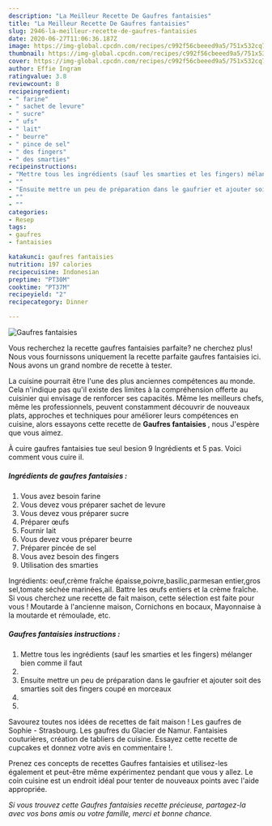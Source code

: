 ```yaml
---
description: "La Meilleur Recette De Gaufres fantaisies"
title: "La Meilleur Recette De Gaufres fantaisies"
slug: 2946-la-meilleur-recette-de-gaufres-fantaisies
date: 2020-06-27T11:06:36.187Z
image: https://img-global.cpcdn.com/recipes/c992f56cbeeed9a5/751x532cq70/gaufres-fantaisies-photo-principale-de-la-recette.jpg
thumbnail: https://img-global.cpcdn.com/recipes/c992f56cbeeed9a5/751x532cq70/gaufres-fantaisies-photo-principale-de-la-recette.jpg
cover: https://img-global.cpcdn.com/recipes/c992f56cbeeed9a5/751x532cq70/gaufres-fantaisies-photo-principale-de-la-recette.jpg
author: Effie Ingram
ratingvalue: 3.8
reviewcount: 8
recipeingredient:
- " farine"
- " sachet de levure"
- " sucre"
- " ufs"
- " lait"
- " beurre"
- " pince de sel"
- " des fingers"
- " des smarties"
recipeinstructions:
- "Mettre tous les ingrédients (sauf les smarties et les fingers) mélanger bien comme il faut"
- ""
- "Ensuite mettre un peu de préparation dans le gaufrier et ajouter soit des smarties soit des fingers coupé en morceaux"
- ""
- ""
categories:
- Resep
tags:
- gaufres
- fantaisies

katakunci: gaufres fantaisies 
nutrition: 197 calories
recipecuisine: Indonesian
preptime: "PT30M"
cooktime: "PT37M"
recipeyield: "2"
recipecategory: Dinner

---
```



![Gaufres fantaisies](https://img-global.cpcdn.com/recipes/c992f56cbeeed9a5/751x532cq70/gaufres-fantaisies-photo-principale-de-la-recette.jpg)

Vous recherchez la recette gaufres fantaisies parfaite? ne cherchez plus! Nous vous fournissons uniquement la recette parfaite gaufres fantaisies ici. Nous avons un grand nombre de recette à tester.

La cuisine pourrait être l'une des plus anciennes compétences au monde. Cela n'indique pas qu'il existe des limites à la compréhension offerte au cuisinier qui envisage de renforcer ses capacités. Même les meilleurs chefs, même les professionnels, peuvent constamment découvrir de nouveaux plats, approches et techniques pour améliorer leurs compétences en cuisine, alors essayons cette recette de <strong> Gaufres fantaisies </strong>, nous J'espère que vous aimez.

<!--inarticleads1-->

À cuire gaufres fantaisies tue seul besion 9 Ingrédients et 5 pas. Voici comment vous cuire il.

##### Ingrédients de gaufres fantaisies :

1. Vous avez besoin  farine
1. Vous devez vous préparer  sachet de levure
1. Vous devez vous préparer  sucre
1. Préparer  œufs
1. Fournir  lait
1. Vous devez vous préparer  beurre
1. Préparer  pincée de sel
1. Vous avez besoin  des fingers
1. Utilisation  des smarties


Ingrédients: oeuf,crème fraîche épaisse,poivre,basilic,parmesan entier,gros sel,tomate séchée marinées,ail. Battre les œufs entiers et la crème fraîche. Si vous cherchez une recette de fait maison, cette sélection est faite pour vous ! Moutarde à l&#39;ancienne maison, Cornichons en bocaux, Mayonnaise à la moutarde et rémoulade, etc. 

<!--inarticleads2-->

##### Gaufres fantaisies instructions :

1. Mettre tous les ingrédients (sauf les smarties et les fingers) mélanger bien comme il faut
1. 
1. Ensuite mettre un peu de préparation dans le gaufrier et ajouter soit des smarties soit des fingers coupé en morceaux
1. 
1. 


Savourez toutes nos idées de recettes de fait maison ! Les gaufres de Sophie - Strasbourg. Les gaufres du Glacier de Namur. Fantaisies couturières, création de tabliers de cuisine. Essayez cette recette de cupcakes et donnez votre avis en commentaire !. 

<!--inarticleads1-->

<p>
Prenez ces concepts de recettes Gaufres fantaisies et utilisez-les également et peut-être même expérimentez pendant que vous y allez. Le coin cuisine est un endroit idéal pour tenter de nouveaux points avec l'aide appropriée.
</p>

<p>
<i>Si vous trouvez cette Gaufres fantaisies recette précieuse, partagez-la avec vos bons amis ou votre famille, merci et bonne chance.</i>
</p>
